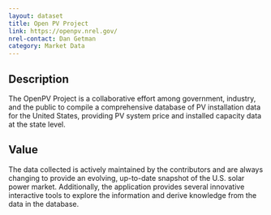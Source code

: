 ```yaml
---
layout: dataset
title: Open PV Project
link: https://openpv.nrel.gov/
nrel-contact: Dan Getman
category: Market Data
---
```


## Description

The OpenPV Project is a collaborative effort among
government, industry, and the public to compile a
comprehensive database of PV installation data for
the United States, providing PV system price and
installed capacity data at the state level.

## Value

The data collected is actively maintained by the
contributors and are always changing to provide an
evolving, up-to-date snapshot of the U.S. solar power
market. Additionally, the application provides several
innovative interactive tools to explore the information
and derive knowledge from the data in the database.

